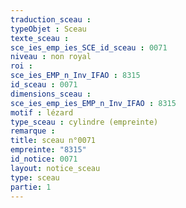 ```yaml
---
traduction_sceau : 
typeObjet : Sceau
texte_sceau : 
sce_ies_emp_ies_SCE_id_sceau : 0071
niveau : non royal
roi : 
sce_ies_EMP_n_Inv_IFAO : 8315
id_sceau : 0071
dimensions_sceau : 
sce_ies_emp_ies_EMP_n_Inv_IFAO : 8315
motif : lézard
type_sceau : cylindre (empreinte)
remarque : 
title: sceau n°0071
empreinte: "8315"
id_notice: 0071
layout: notice_sceau
type: sceau
partie: 1
---
```

